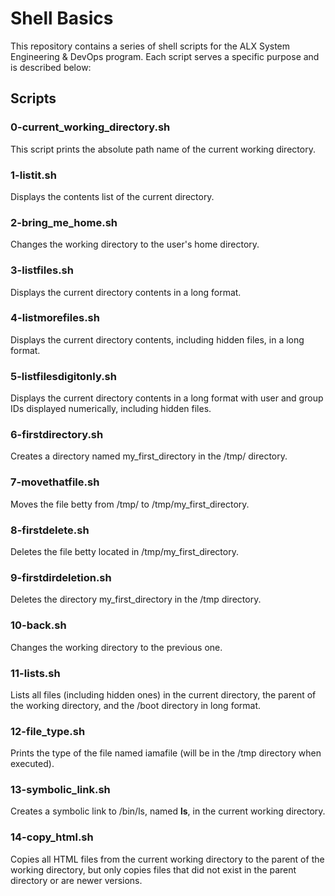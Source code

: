 # Shell Basics

This repository contains a series of shell scripts for the ALX System Engineering & DevOps program. Each script serves a specific purpose and is described below:

## Scripts

### 0-current_working_directory.sh

This script prints the absolute path name of the current working directory.

### 1-listit.sh

Displays the contents list of the current directory.

### 2-bring_me_home.sh

Changes the working directory to the user's home directory.

### 3-listfiles.sh

Displays the current directory contents in a long format.

### 4-listmorefiles.sh

Displays the current directory contents, including hidden files, in a long format.

### 5-listfilesdigitonly.sh

Displays the current directory contents in a long format with user and group IDs displayed numerically, including hidden files.

### 6-firstdirectory.sh

Creates a directory named my_first_directory in the /tmp/ directory.

### 7-movethatfile.sh

Moves the file betty from /tmp/ to /tmp/my_first_directory.

### 8-firstdelete.sh

Deletes the file betty located in /tmp/my_first_directory.

### 9-firstdirdeletion.sh

Deletes the directory my_first_directory in the /tmp directory.

### 10-back.sh

Changes the working directory to the previous one.

### 11-lists.sh

Lists all files (including hidden ones) in the current directory, the parent of the working directory, and the /boot directory in long format.

### 12-file_type.sh

Prints the type of the file named iamafile (will be in the /tmp directory when executed).

### 13-symbolic_link.sh

Creates a symbolic link to /bin/ls, named __ls__, in the current working directory.

### 14-copy_html.sh

Copies all HTML files from the current working directory to the parent of the working directory, but only copies files that did not exist in the parent directory or are newer versions.

